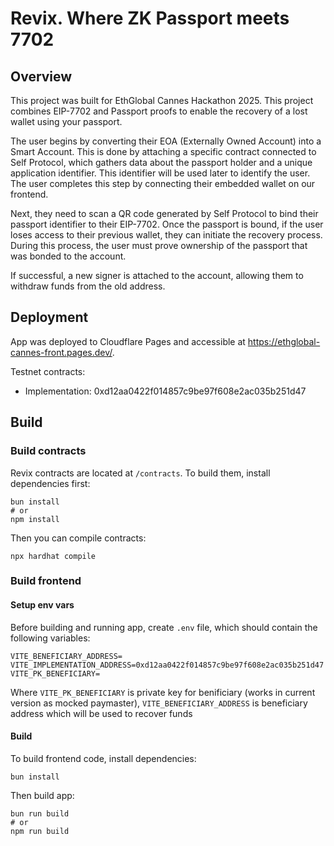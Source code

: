 # Revix. Where ZK Passport meets 7702

## Overview

This project was built for EthGlobal Cannes Hackathon 2025. This project combines EIP-7702 and Passport proofs to enable the recovery of a lost wallet using your passport. 

The user begins by converting their EOA (Externally Owned Account) into a Smart Account. This is done by attaching a specific contract connected to Self Protocol, which gathers data about the passport holder and a unique application identifier. This identifier will be used later to identify the user. The user completes this step by connecting their embedded wallet on our frontend.


Next, they need to scan a QR code generated by Self Protocol to bind their passport identifier to their EIP-7702. Once the passport is bound, if the user loses access to their previous wallet, they can initiate the recovery process. During this process, the user must prove ownership of the passport that was bonded to the account. 

If successful, a new signer is attached to the account, allowing them to withdraw funds from the old address.

## Deployment

App was deployed to Cloudflare Pages and accessible at https://ethglobal-cannes-front.pages.dev/. 

Testnet contracts:
* Implementation: 0xd12aa0422f014857c9be97f608e2ac035b251d47

## Build

### Build contracts

Revix contracts are located at `/contracts`. To build them, install dependencies first:
```
bun install
# or
npm install 
```

Then you can compile contracts:
```
npx hardhat compile
```

### Build frontend

#### Setup env vars

Before building and running app, create `.env` file, which should contain the following variables:
```
VITE_BENEFICIARY_ADDRESS= 
VITE_IMPLEMENTATION_ADDRESS=0xd12aa0422f014857c9be97f608e2ac035b251d47
VITE_PK_BENEFICIARY=
```
Where `VITE_PK_BENEFICIARY` is private key for benificiary (works in current version as mocked paymaster), `VITE_BENEFICIARY_ADDRESS` is beneficiary address which will be used to recover funds 

#### Build

To build frontend code, install dependencies:
```
bun install
```

Then build app:
```
bun run build
# or
npm run build
```
